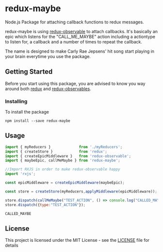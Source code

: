 # redux-maybe
Node.js Package for attaching callback functions to redux messages. 

redux-maybe is using [redux-observable](https://redux-observable.js.org/) to attach callbacks. It's basically an epic which listens for the "CALL_ME_MAYBE" action including a actiontype to listen for, a callback and a number of times to repeat the callback.

The name is designed to make Carly Rae Jepsens' hit song start playing in your brain everytime you use the package.

## Getting Started
Before you start using this package, you are advised to know you way around both [redux](https://redux.js.org/) and [redux-observables](https://redux-observable.js.org/).

### Installing
To install the package
```
npm install --save redux-maybe
```

## Usage
```js
import { myReducers }             from './myReducers';
import { createStore }            from 'redux';
import { createEpicMiddleware }   from 'redux-observable';
import { maybeEpic, callMeMaybe } from 'redux-maybe';

//Import RXJS in order to make redux-observable happy
import 'rxjs';

const epicMiddleware = createEpicMiddleware(maybeEpic);

const store = createStore(myReducers,applyMiddleware(epicMiddleware));

store.dispatch(callMeMaybe("TEST_ACTION", () => console.log("CALLED_MAYBE"),1));
store.dispatch({type:"TEST_ACTION"});
```

```console
CALLED_MAYBE
```

## License

This project is licensed under the MIT License - see the [LICENSE](LICENSE) file for details